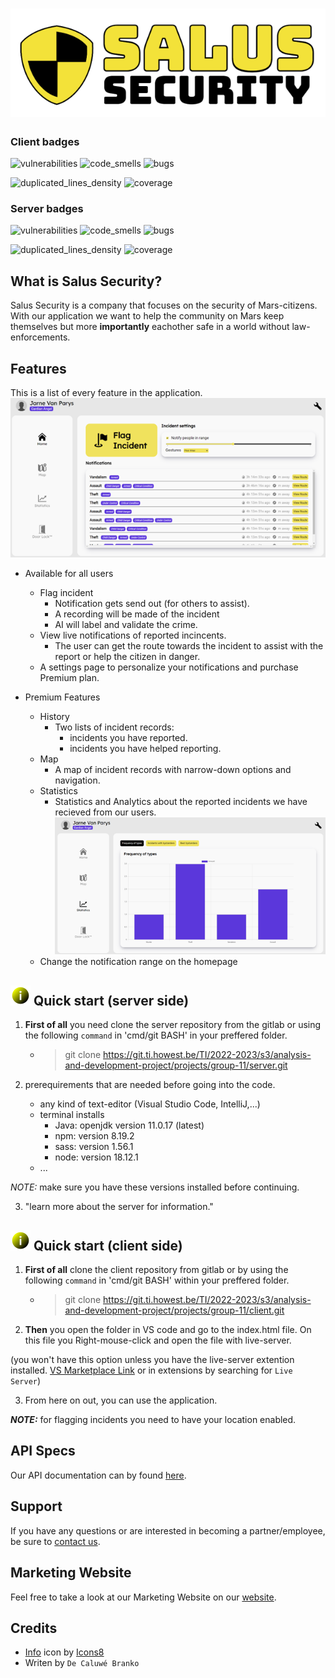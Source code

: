# ![Salus Security](./images/logo_salus.png)
### Client badges
![vulnerabilities](https://sonar.ti.howest.be/api/project_badges/measure?project=2022.project-ii:mars-client-11&metric=vulnerabilities)
![code_smells](https://sonar.ti.howest.be/api/project_badges/measure?project=2022.project-ii:mars-client-11&metric=code_smells)
![bugs](https://sonar.ti.howest.be/api/project_badges/measure?project=2022.project-ii:mars-client-11&metric=bugs)

![duplicated_lines_density](https://sonar.ti.howest.be/api/project_badges/measure?project=2022.project-ii:mars-client-11&metric=duplicated_lines_density)
![coverage](https://sonar.ti.howest.be/api/project_badges/measure?project=2022.project-ii:mars-client-11&metric=coverage)

### Server badges

![vulnerabilities](https://sonar.ti.howest.be/api/project_badges/measure?project=2022.project-ii:mars-server-11&metric=vulnerabilities)
![code_smells](https://sonar.ti.howest.be/api/project_badges/measure?project=2022.project-ii:mars-server-11&metric=code_smells)
![bugs](https://sonar.ti.howest.be/api/project_badges/measure?project=2022.project-ii:mars-server-11&metric=bugs)

![duplicated_lines_density](https://sonar.ti.howest.be/api/project_badges/measure?project=2022.project-ii:mars-server-11&metric=duplicated_lines_density)
![coverage](https://sonar.ti.howest.be/api/project_badges/measure?project=2022.project-ii:mars-server-11&metric=coverage)

## What is Salus Security?
Salus Security is a company that focuses on the security of Mars-citizens. With our application we want to help the community on Mars keep themselves but more <b>importantly</b> eachother safe in a world without law-enforcements.

## Features
This is a list of every feature in the application.
![homepage](./images/homepage.png)

- Available for all users
    - Flag incident
        - Notification gets send out (for others to assist).
        - A recording will be made of the incident
        - AI will label and validate the crime.
    - View live notifications of reported incincents.
        - The user can get the route towards the incident to assist with the report or help the citizen in danger.
    - A settings page to personalize your notifications and purchase Premium plan.

- Premium Features
    - History
        - Two lists of incident records:
            - incidents you have reported.
            - incidents you have helped reporting.
    - Map
        - A map of incident records with narrow-down options and navigation.
    - Statistics
        - Statistics and Analytics about the reported incidents we have recieved from our users.
        ![charts-preview](./images/charts-img.png)
    - Change the notification range on the homepage

## ![info](./images/info-img-32.png) Quick start (server side) 
1. <b>First of all</b> you need clone the server repository
from the gitlab or using the following `command` in 'cmd/git BASH' in your preffered folder. 
    - > git clone https://git.ti.howest.be/TI/2022-2023/s3/analysis-and-development-project/projects/group-11/server.git 


2. prerequirements that are needed before going into the code.
    - any kind of text-editor (Visual Studio Code, IntelliJ,...)
    - terminal installs
        - Java: openjdk version 11.0.17 (latest)
        - npm: version 8.19.2 
        - sass: version 1.56.1 
        - node: version 18.12.1
    - ...


*_NOTE:_* make sure you have these versions installed before continuing.

3. "learn more about the server for information."


## ![info](./images/info-img-32.png) Quick start (client side) 
1. <b>First of all</b> clone the client repository
from gitlab or by using the following `command` in 'cmd/git BASH' within your preffered folder. 
    - > git clone https://git.ti.howest.be/TI/2022-2023/s3/analysis-and-development-project/projects/group-11/client.git 

2. <b>Then</b> you open the folder in VS code and go to the index.html file. On this file you Right-mouse-click and open the file with live-server. 

(you won't have this option unless you have the live-server extention installed. [VS Marketplace Link](https://marketplace.visualstudio.com/items?itemName=ritwickdey.LiveServer) or in extensions by searching for `Live Server`)

3. From here on out, you can use the application.

**_NOTE:_** for flagging incidents you need to have your location enabled.


## API Specs
Our API documentation can by found [here](https://git.ti.howest.be/TI/2022-2023/s3/analysis-and-development-project/projects/group-11/documentation/-/blob/main/api-spec/openapi-mars.yaml ).


## Support
If you have any questions or are interested in becoming a partner/employee, be sure to [contact us](https://sites.google.com/student.howest.be/mars-group11/hr/contact-us?authuser=1).

## Marketing Website
Feel free to take a look at our Marketing Website on our [website](https://sites.google.com/student.howest.be/mars-group11/homepage?authuser=1).

## Credits
- <a target="_blank" href="https://icons8.com/icon/VQOfeAx5KWTK/info">Info</a> icon by <a target="_blank" href="https://icons8.com">Icons8</a>
- Writen by `De Caluwé Branko`
